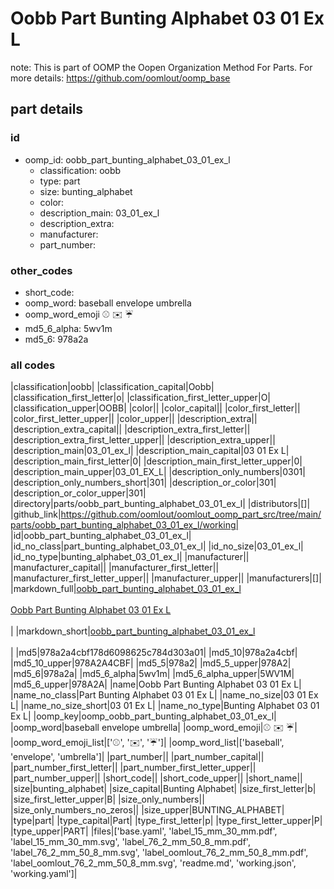 # Oobb Part Bunting Alphabet 03 01 Ex L  

note: This is part of OOMP the Oopen Organization Method For Parts. For more details: https://github.com/oomlout/oomp_base

##  part details





### id
* oomp_id: oobb_part_bunting_alphabet_03_01_ex_l
  * classification: oobb
  * type: part
  * size: bunting_alphabet
  * color: 
  * description_main: 03_01_ex_l
  * description_extra: 
  * manufacturer: 
  * part_number: 

### other_codes
* short_code: 
* oomp_word: baseball envelope umbrella
* oomp_word_emoji :baseball: :envelope: :umbrella:
* md5_6_alpha: 5wv1m
* md5_6: 978a2a

### all codes 
|classification|oobb|
|classification_capital|Oobb|
|classification_first_letter|o|
|classification_first_letter_upper|O|
|classification_upper|OOBB|
|color||
|color_capital||
|color_first_letter||
|color_first_letter_upper||
|color_upper||
|description_extra||
|description_extra_capital||
|description_extra_first_letter||
|description_extra_first_letter_upper||
|description_extra_upper||
|description_main|03_01_ex_l|
|description_main_capital|03 01 Ex L|
|description_main_first_letter|0|
|description_main_first_letter_upper|0|
|description_main_upper|03_01_EX_L|
|description_only_numbers|0301|
|description_only_numbers_short|301|
|description_or_color|301|
|description_or_color_upper|301|
|directory|parts/oobb_part_bunting_alphabet_03_01_ex_l|
|distributors|[]|
|github_link|https://github.com/oomlout/oomlout_oomp_part_src/tree/main/parts/oobb_part_bunting_alphabet_03_01_ex_l/working|
|id|oobb_part_bunting_alphabet_03_01_ex_l|
|id_no_class|part_bunting_alphabet_03_01_ex_l|
|id_no_size|03_01_ex_l|
|id_no_type|bunting_alphabet_03_01_ex_l|
|manufacturer||
|manufacturer_capital||
|manufacturer_first_letter||
|manufacturer_first_letter_upper||
|manufacturer_upper||
|manufacturers|[]|
|markdown_full|[oobb_part_bunting_alphabet_03_01_ex_l](https://github.com/oomlout/oomlout_oomp_part_src/tree/main/parts/oobb_part_bunting_alphabet_03_01_ex_l/working)<br>[](https://github.com/oomlout/oomlout_oomp_part_src/tree/main/parts/oobb_part_bunting_alphabet_03_01_ex_l/working)<br>[Oobb Part Bunting Alphabet 03 01 Ex L](https://github.com/oomlout/oomlout_oomp_part_src/tree/main/parts/oobb_part_bunting_alphabet_03_01_ex_l/working)<br><br>|
|markdown_short|[oobb_part_bunting_alphabet_03_01_ex_l](https://github.com/oomlout/oomlout_oomp_part_src/tree/main/parts/oobb_part_bunting_alphabet_03_01_ex_l/working)<br><br>|
|md5|978a2a4cbf178d6098625c784d303a01|
|md5_10|978a2a4cbf|
|md5_10_upper|978A2A4CBF|
|md5_5|978a2|
|md5_5_upper|978A2|
|md5_6|978a2a|
|md5_6_alpha|5wv1m|
|md5_6_alpha_upper|5WV1M|
|md5_6_upper|978A2A|
|name|Oobb Part Bunting Alphabet 03 01 Ex L|
|name_no_class|Part Bunting Alphabet 03 01 Ex L|
|name_no_size|03 01 Ex L|
|name_no_size_short|03 01 Ex L|
|name_no_type|Bunting Alphabet 03 01 Ex L|
|oomp_key|oomp_oobb_part_bunting_alphabet_03_01_ex_l|
|oomp_word|baseball envelope umbrella|
|oomp_word_emoji|:baseball: :envelope: :umbrella:|
|oomp_word_emoji_list|[':baseball:', ':envelope:', ':umbrella:']|
|oomp_word_list|['baseball', 'envelope', 'umbrella']|
|part_number||
|part_number_capital||
|part_number_first_letter||
|part_number_first_letter_upper||
|part_number_upper||
|short_code||
|short_code_upper||
|short_name||
|size|bunting_alphabet|
|size_capital|Bunting Alphabet|
|size_first_letter|b|
|size_first_letter_upper|B|
|size_only_numbers||
|size_only_numbers_no_zeros||
|size_upper|BUNTING_ALPHABET|
|type|part|
|type_capital|Part|
|type_first_letter|p|
|type_first_letter_upper|P|
|type_upper|PART|
|files|['base.yaml', 'label_15_mm_30_mm.pdf', 'label_15_mm_30_mm.svg', 'label_76_2_mm_50_8_mm.pdf', 'label_76_2_mm_50_8_mm.svg', 'label_oomlout_76_2_mm_50_8_mm.pdf', 'label_oomlout_76_2_mm_50_8_mm.svg', 'readme.md', 'working.json', 'working.yaml']|
